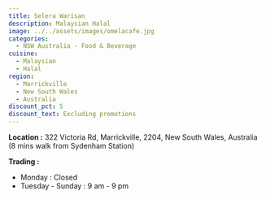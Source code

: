 ```yaml
---
title: Selera Warisan
description: Malaysian Halal
image: ../../assets/images/omelacafe.jpg
categories:
  - NSW Australia - Food & Beverage
cuisine:
  - Malaysian
  - Halal
region:
  - Marrickville
  - New South Wales
  - Australia
discount_pct: 5
discount_text: Excluding promotions
---
```

**Location :** 322 Victoria Rd, Marrickville, 2204, New South Wales, Australia\
(8 mins walk from Sydenham Station)

**Trading :** 

* Monday : Closed
* Tuesday - Sunday : 9 am - 9 pm
